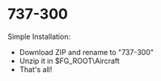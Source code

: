 # 737-300
Simple Installation:
- Download ZIP and rename to "737-300"
- Unzip it in $FG_ROOT\Aircraft
- That's all!
